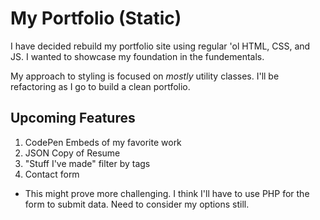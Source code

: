 # My Portfolio (Static)

I have decided rebuild my portfolio site using regular 'ol HTML, CSS, and JS. I wanted to showcase my foundation in the fundementals.

My approach to styling is focused on _mostly_ utility classes. I'll be refactoring as I go to build a clean portfolio.

## Upcoming Features

1. CodePen Embeds of my favorite work
2. JSON Copy of Resume
3. "Stuff I've made" filter by tags
4. Contact form
  - This might prove more challenging. I think I'll have to use PHP for the form to submit data. Need to consider my options still.